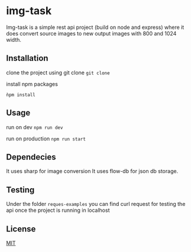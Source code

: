 # img-task

Img-task is a simple rest api project (build on node and express) where it does convert source images to new output images with 800 and 1024 width.

## Installation

clone the project using git clone
```git clone ```

install npm packages

```ǹpm install```
## Usage

run on dev
```npm run dev```


run on production
```npm run start```

## Dependecies
It uses sharp for image conversion
It uses flow-db for json db storage.

## Testing 
Under the folder `reques-examples` you can find curl request for testing the api once the project is running in localhost

## License
[MIT](https://choosealicense.com/licenses/mit/)

